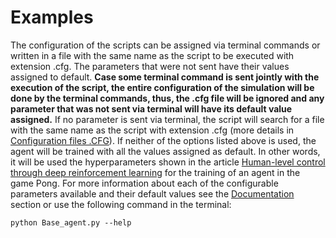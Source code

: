 # Examples
The configuration of the scripts can be assigned via terminal commands or written in a file with the same name as the script to be executed with extension .cfg. The parameters that were not sent have their values assigned to default. **Case some terminal command is sent jointly with the execution of the script, the entire configuration of the simulation will be done by the terminal commands, thus, the .cfg file will be ignored and any parameter that was not sent via terminal will have its default value assigned.** If no parameter is sent via terminal, the script will search for a file with the same name as the script with extension .cfg (more details in [Configuration files .CFG](https://github.com/Leonardo-Viana/Reinforcement-Learning/edit/master/docs/cfg.md)). If neither of the options listed above is used, the agent will be trained with all the values assigned as default. In other words, it will be used the hyperparameters shown in the article [Human-level control through deep reinforcement learning](https://www.nature.com/articles/nature14236) for the training of an agent in the game Pong. For more information about each of the configurable parameters available and their default values see the [Documentation](https://github.com/Leonardo-Viana/Reinforcement-Learning/blob/master/docs/doc.md) section or use the following command in the terminal:
````
python Base_agent.py --help
````
